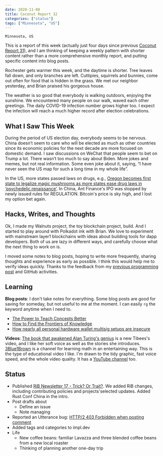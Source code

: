 ```yaml
---
date: 2020-11-08
title: Coconut Report 32
categories: ["status"]
tags: ["Minnesota", "US"]
---
```


`Minnesota, US`

This is a report of this week (actually just four days since
previous [Coconut Report 31](/reports/2020-11-04)),
and I am thinking of
keeping a weekly pattern with shorter content rather than
a more comprehensive monthly report,
and putting specific content into blog posts.

Rochester gets warmer this week, and the daytime is shorter.
Tree leaves fall down, and only branches are left.
Cuttipies, squirrels and bunnies, come out often
for food that is hidden in the grass.
We met our neighbor yesterday, and Brian praised
his gorgeous house.

The weather is so good that everybody is walking outdoors,
enjoying the sunshine.
We encountered many people on our walk, waved each other greetings.
The daily COVID-19 infection number grows higher too.
I expect the infection will reach a much higher record
after election celebrations.


## What I Saw This Week

During the period of US election day, everybody seems to be nervous.
China doesn’t seem to care who will be elected as
much as other countries since its economic policies
for the next decade are more focused on domestic demand.
I saw discussions on WeChat that people seem to bet on Trump a lot.
There wasn’t too much to say about Biden.
More jokes and memes, but not real information.
Some even joke about it, saying,
“I have never seen the US map for such a long time in my whole life”.

In the US, more states passed laws on drugs, e.g.,
[Oregon becomes first state to legalize magic mushrooms as more states ease drug laws in ‘psychedelic renaissance’](https://www.cnbc.com/2020/11/04/oregon-becomes-first-state-to-legalize-magic-mushrooms-as-more-states-ease-drug-laws.html).
In China, Ant Finance's IPO was stopped by
newly issued rules for REGULATION.
Bitcoin's price is sky high, and I lost my option bet again.

## Hacks, Writes, and Thoughts

Ok, I made my Walnuts project, the toy blockchain project, build.
And I started to play around with Polkadot ink with Brian.
We love to experiment with mainstream layer1 blockchains
with ideas about building tools for dapp developers.
Both of us are lazy in different ways,
and carefully choose what the next thing to work on is.

I moved some notes to blog posts,
hoping to write more frequently, sharing thoughts and experience
as early as possible.
I think this would help me to verify ideas quickly.
Thanks to the feedback from my
[previous programming post](/posts/write-readable-rust-code/) and
GitHub activities.


## Learning

**Blog posts**:
I don't take notes for everything.
Some blog posts are good for saving for someday,
but not useful to me at the moment.
I can easily `rg` the keyword anytime
when I need to.

- [The Power to Teach Concepts Better](https://www.lesswrong.com/posts/CD2kRisJcdBRLhrC5/the-power-to-teach-concepts-better)
- [How to Find the Frontiers of Knowledge](https://www.lesswrong.com/posts/e59dno7ExC2uZxDcF/how-to-find-the-frontiers-of-knowledge)
- [How nearly all personal hardware wallet multisig setups are insecure](https://benma.github.io/2020/11/05/multisig-xpubs-verification.html)

**Videos**:
[The book that awakened Alan Turing's genius](https://www.youtube.com/watch?v=zlQSHQXdQn4)
is a new Tibees's video, and I like her soft voice
as well as the stories she introduces.
[3Blue1Brown](https://www.3blue1brown.com/)
is a channel for learning math in an entertaining way.
This is the type of educational video I like.
I'm drawn to the tidy graphic, fast voice speed,
and the whole video quality.
It has a [YouTube channel](https://www.youtube.com/c/3blue1brown/videos)
too.


## Status

- Published [RiB Newsletter 17 - Trick? Or Trait?](https://rustinblockchain.org/newsletters/2020-11-04-trick-or-trait/).
  We added RiB changes, including contributing policies and projects'selected updates.
  Added Rust Conf China in the intro.
- Post drafts about
  - Define an issue
  - Note managing
- Reported an Utterance bug: [HTTP/2 403 Forbidden when posting comment](https://github.com/utterance/utterances/issues/418)
- Added tags and categories to impl.dev
- Life
  - New coffee beans: familiar Lavazza and
    three blended coffee beans from a new local roaster
  - Thinking of planning another one-day trip 






